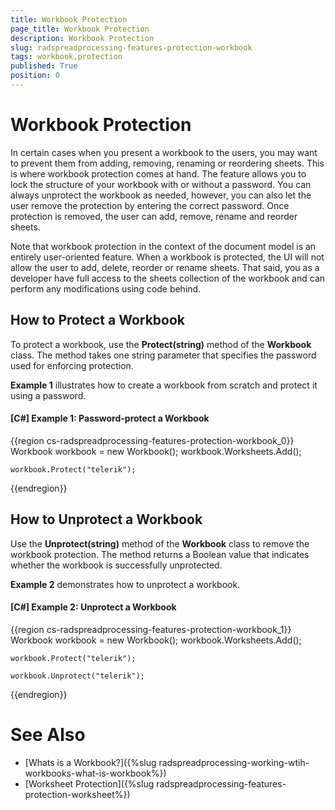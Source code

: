 ```yaml
---
title: Workbook Protection
page_title: Workbook Protection
description: Workbook Protection
slug: radspreadprocessing-features-protection-workbook
tags: workbook,protection
published: True
position: 0
---
```


# Workbook Protection



In certain cases when you present a workbook to the users, you may want to prevent them from adding, removing, renaming or reordering sheets. This is where workbook protection comes at hand. The feature allows you to lock the structure of your workbook with or without a password. You can always unprotect the workbook as needed, however, you can also let the user remove the protection by entering the correct password. Once protection is removed, the user can add, remove, rename and reorder sheets.
      

Note that workbook protection in the context of the document model is an entirely user-oriented feature. When a workbook is protected, the UI will not allow the user to add, delete, reorder or rename sheets. That said, you as a developer have full access to the sheets collection of the workbook and can perform any modifications using code behind.
      

## How to Protect a Workbook

To protect a workbook, use the __Protect(string)__ method of the __Workbook__ class. The method takes one string parameter that specifies the password used for enforcing protection.
        

__Example 1__ illustrates how to create a workbook from scratch and protect it using a password.
        

#### __[C#] Example 1: Password-protect a Workbook__

{{region cs-radspreadprocessing-features-protection-workbook_0}}
    Workbook workbook = new Workbook();
    workbook.Worksheets.Add();

    workbook.Protect("telerik");
	
{{endregion}}



## How to Unprotect a Workbook

Use the __Unprotect(string)__ method of the __Workbook__ class to remove the workbook protection. The method returns a Boolean value that indicates whether the workbook is successfully unprotected.
        

__Example 2__ demonstrates how to unprotect a workbook.
        

#### __[C#] Example 2: Unprotect a Workbook__

{{region cs-radspreadprocessing-features-protection-workbook_1}}
    Workbook workbook = new Workbook();
    workbook.Worksheets.Add();

    workbook.Protect("telerik");

    workbook.Unprotect("telerik");
	
{{endregion}}



# See Also

 * [Whats is a Workbook?]({%slug radspreadprocessing-working-wtih-workbooks-what-is-workbook%})
 * [Worksheet Protection]({%slug radspreadprocessing-features-protection-worksheet%})
